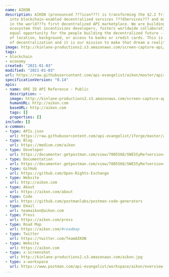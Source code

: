 ```yaml
---
name: AIKON
description: AIKON (pronounced ???icon???) is transforming the $2.2 Trillion API economy
  into blockchain-enabled decentralized services ???dServices??? and making them accessible
  in the world???s first decentralized API marketplace. We are building a token-based
  ecosystem that incentivizes developers, fosters worldwide collaboration and provides
  equal opportunity for the people building the decentralized future -- regardless
  of location, background, or access to banks or credit cards. This is the promise
  of decentralization and it is our mission to make that dream a reality.
image: http://kinlane-productions2.s3.amazonaws.com/screen-capture-api/28176-aikon-com.jpg
tags:
- blockchain
- economy
created: "2021-01-03"
modified: "2021-01-03"
url: https://raw.githubusercontent.com/api-evangelist/aikon/master/apis.json
specificationVersion: "0.14"
apis:
- name: ORE ID API Reference - Public
  description: ~
  image: http://kinlane-productions2.s3.amazonaws.com/screen-capture-api/28176-aikon-com.jpg
  humanURL: http://aikon.com
  baseURL: http://aikon.com
  tags: []
  properties: []
include: []
x-common:
- type: APIs.json
  url: https://raw.githubusercontent.com/api-evangelist/1forge/master/apis.json
- type: Blog
  url: https://medium.com/aikon
- type: Developer
  url: https://documenter.getpostman.com/view/7805568/SWE55yRe?version=latest
- type: Documentation
  url: https://documenter.getpostman.com/view/7805568/SWE55yRe?version=latest
- type: GitHub
  url: https://github.com/Open-Rights-Exchange
- type: Website
  url: http://aikon.com
- type: About
  url: https://aikon.com/about
- type: Code
  url: https://github.com/postmanlabs/postman-code-generators
- type: Email
  url: teamaikon@aikon.com
- type: Press
  url: https://aikon.com/press
- type: Road Map
  url: https://aikon.com/#roadmap
- type: Twitter
  url: https://twitter.com/TeamAIKON
- type: Website
  url: https://aikon.com
- type: x-screenshot
  url: http://kinlane-productions2.s3.amazonaws.com/aikon.jpg
- type: x-workspace
  url: https://www.postman.com/api-evangelist/workspace/aikon/overview
...
```


